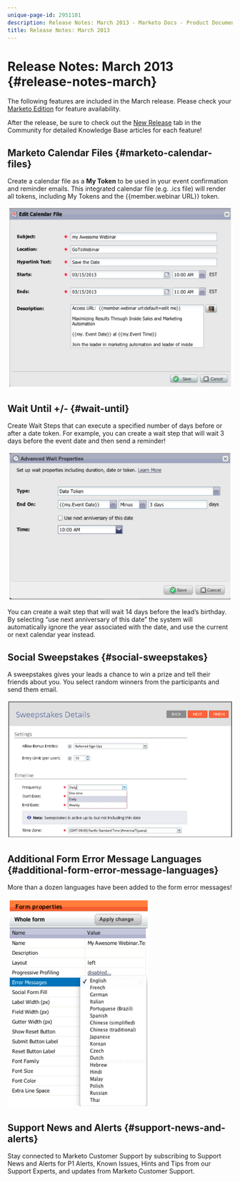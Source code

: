 ```yaml
---
unique-page-id: 2951101
description: Release Notes: March 2013 - Marketo Docs - Product Documentation
title: Release Notes: March 2013
---
```


# Release Notes: March 2013 {#release-notes-march}

The following features are included in the March release. Please check your [Marketo Edition](http://docs.marketo.com/display/docs/assets/pricing.php) for feature availability.

After the release, be sure to check out the [New Release](release-notes-december-2013.md) tab in the Community for detailed Knowledge Base articles for each feature!

## Marketo Calendar Files {#marketo-calendar-files}

Create a calendar file as a **My Token** to be used in your event confirmation and reminder emails. This integrated calendar file (e.g. .ics file) will render all tokens, including My Tokens and the {{member.webinar URL}} token.

![](assets/image2014-9-22-15-3a35-3a24.png)

## Wait Until +/- {#wait-until}

Create Wait Steps that can execute a specified number of days before or after a date token. For example, you can create a wait step that will wait 3 days before the event date and then send a reminder!

![](assets/image2014-9-22-15-3a35-3a44.png)

You can create a wait step that will wait 14 days before the lead’s birthday. By selecting “use next anniversary of this date” the system will automatically ignore the year associated with the date, and use the current or next calendar year instead.

## Social Sweepstakes {#social-sweepstakes}

A sweepstakes gives your leads a chance to win a prize and tell their friends about you. You select random winners from the participants and send them email.

![](assets/image2014-9-22-15-3a36-3a55.png)

## Additional Form Error Message Languages {#additional-form-error-message-languages}

More than a dozen languages have been added to the form error messages!

![](assets/image2014-9-22-15-3a37-3a25.png)

## Support News and Alerts {#support-news-and-alerts}

Stay connected to Marketo Customer Support by subscribing to Support News and Alerts for P1 Alerts, Known Issues, Hints and Tips from our Support Experts, and updates from Marketo Customer Support.
